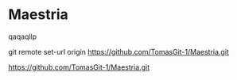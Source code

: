 # Maestria
qaqaqllp

git remote set-url origin https://github.com/TomasGit-1/Maestria.git

https://github.com/TomasGit-1/Maestria.git